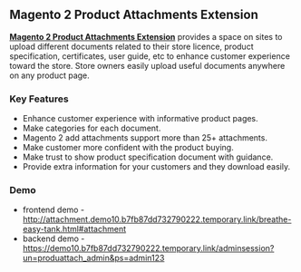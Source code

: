 <body>
	<main>
		<div class="content-wrapper">
			<div class="content-inner">
				<h2>Magento 2 Product Attachments Extension</h2>
				<p><strong><a href="https://www.mageants.com/product-attachments-extension-for-magento-2.html">Magento 2 Product Attachments Extension</a></strong> provides a space on sites to upload different documents related to their store licence, product specification, certificates, user guide, etc to enhance customer experience toward the store. Store owners easily upload useful documents anywhere on any product page.</p>
				<div class="features-wrapper">
					<h3>Key Features</h3>
					<ul>
						<li>Enhance customer experience with informative product pages.</li>
						<li>Make categories for each document.</li>
						<li>Magento 2 add attachments support more than 25+ attachments.</li>
						<li>Make customer more confident with the product buying.</li>
						<li>Make trust to show product specification document with guidance.</li>
            <li>Provide extra information for your customers and they download easily.</li>
					</ul>
				</div>
				<div class="more-features">
					<h3>Demo</h3>
					<ul>
						<li>frontend demo - <a href="http://attachment.demo10.b7fb87dd732790222.temporary.link/breathe-easy-tank.html#attachment">http://attachment.demo10.b7fb87dd732790222.temporary.link/breathe-easy-tank.html#attachment</a></li>
						<li>backend demo - <a href="https://demo10.b7fb87dd732790222.temporary.link/adminsession?un=produattach_admin&ps=admin123">https://demo10.b7fb87dd732790222.temporary.link/adminsession?un=produattach_admin&ps=admin123</a></li>
					</ul>
				</div>
			</div>
		</div>
	</main>
</body>
